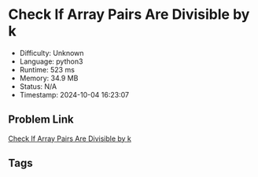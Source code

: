 # Check If Array Pairs Are Divisible by k

- Difficulty: Unknown
- Language: python3
- Runtime: 523 ms
- Memory: 34.9 MB
- Status: N/A
- Timestamp: 2024-10-04 16:23:07

## Problem Link
[Check If Array Pairs Are Divisible by k](https://leetcode.com/problems/)

## Tags

